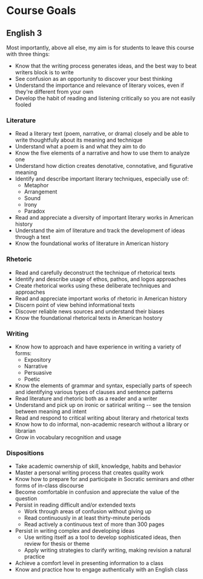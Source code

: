 # Course Goals
## English 3

Most importantly, above all else, my aim is for students to leave this course with three things:
* Know that the writing process generates ideas, and the best way to beat writers block is to write
* See confusion as an opportunity to discover your best thinking
* Understand the importance and relevance of literary voices, even if they're different from your own
* Develop the habit of reading and listening critically so you are not easily fooled

### Literature
* Read a literary text (poem, narrative, or drama) closely and be able to write thoughtfully about its meaning and technique
* Understand what a poem is and what they aim to do
* Know the five elements of a narrative and how to use them to analyze one
* Understand how diction creates denotative, connotative, and figurative meaning
* Identify and describe important literary techniques, especially use of:
  * Metaphor
  * Arrangement
  * Sound
  * Irony
  * Paradox
* Read and appreciate a diversity of important literary works in American history
* Understand the aim of literature and track the development of ideas through a text
* Know the foundational works of literature in American history
### Rhetoric
* Read and carefully deconstruct the technique of rhetorical texts
* Identify and describe usage of ethos, pathos, and logos approaches
* Create rhetorical works using these deliberate techniques and approaches
* Read and appreciate important works of rhetoric in American history
* Discern point of view behind informational texts
* Discover reliable news sources and understand their biases
* Know the foundational rhetorical texts in American hostory
### Writing
* Know how to approach and have experience in writing a variety of forms:
  * Expository
  * Narrative
  * Persuasive
  * Poetic
* Know the elements of grammar and syntax, especially parts of speech and identifying various types of clauses and sentence patterns
* Read literature and rhetoric both as a reader and a writer
* Understand and pick up on ironic or satirical writing -- see the tension between meaning and intent
* Read and respond to critical writing about literary and rhetorical texts
* Know how to do informal, non-academic research without a library or librarian
* Grow in vocabulary recognition and usage
### Dispositions
* Take academic ownership of skill, knowledge, habits and behavior
* Master a personal writing process that creates quality work
* Know how to prepare for and participate in Socratic seminars and other forms of in-class discourse
* Become comfortable in confusion and appreciate the value of the question
* Persist in reading difficult and/or extended texts
  * Work through areas of confusion without giving up
  * Read continuously in at least thirty-minute periods
  * Read actively a continuous text of more than 300 pages
* Persist in writing complex and developing ideas
  * Use writing itself as a tool to develop sophisticated ideas, then review for thesis or theme
  * Apply writing strategies to clarify writing, making revision a natural practice
* Achieve a comfort level in presenting information to a class
* Know and practice how to engage authentically with an English class
